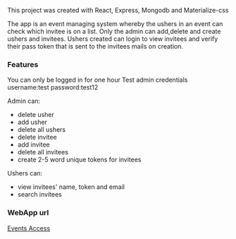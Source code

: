 This project was created with React, Express, Mongodb and Materialize-css

The app is an event managing system whereby the ushers in an event can check which invitee is on a list. Only the admin can add,delete and create ushers and invitees. Ushers created can login to view invitees and verify their pass token that is sent to the invitees mails on creation.

### Features

You can only be logged in for one hour
Test admin credentials
username:test
password:test12

Admin can:

- delete usher
- add usher
- delete all ushers
- delete invitee
- add invitee
- delete all invitees
- create 2-5 word unique tokens for invitees

Ushers can:

- view invitees' name, token and email
- search invitees

### WebApp url

[Events Access](http://www.google.fr/ 'Events Access webpage')
